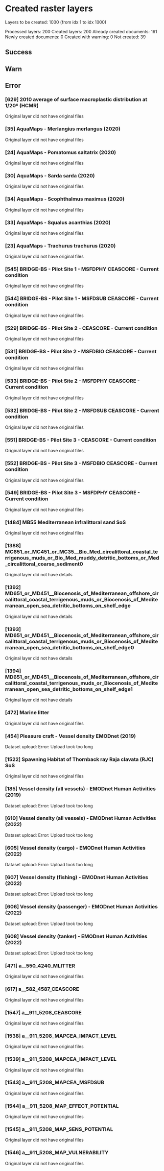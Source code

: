 # Created raster layers

Layers to be created: 1000 (from idx 1 to idx 1000)

Processed layers: 200
Created layers: 200
Already created documents: 161
Newly created documents: 0
Created with warning: 0
Not created: 39

## Success


## Warn

## Error

### [629] 2010 average of surface macroplastic distribution at 1/20º (HCMR)

Original layer did not have original files

### [35] AquaMaps - Merlangius merlangus (2020)

Original layer did not have original files

### [24] AquaMaps - Pomatomus saltatrix (2020)

Original layer did not have original files

### [30] AquaMaps - Sarda sarda (2020)

Original layer did not have original files

### [34] AquaMaps - Scophthalmus maximus (2020)

Original layer did not have original files

### [33] AquaMaps - Squalus acanthias (2020)

Original layer did not have original files

### [23] AquaMaps - Trachurus trachurus (2020)

Original layer did not have original files

### [545] BRIDGE-BS - Pilot Site 1 - MSFDPHY CEASCORE - Current condition

Original layer did not have original files

### [544] BRIDGE-BS - Pilot Site 1 - MSFDSUB CEASCORE - Current condition

Original layer did not have original files

### [529] BRIDGE-BS - Pilot Site 2 - CEASCORE - Current condition

Original layer did not have original files

### [531] BRIDGE-BS - Pilot Site 2 - MSFDBIO CEASCORE - Current condition

Original layer did not have original files

### [533] BRIDGE-BS - Pilot Site 2 - MSFDPHY CEASCORE - Current condition

Original layer did not have original files

### [532] BRIDGE-BS - Pilot Site 2 - MSFDSUB CEASCORE - Current condition

Original layer did not have original files

### [551] BRIDGE-BS - Pilot Site 3 - CEASCORE - Current condition

Original layer did not have original files

### [552] BRIDGE-BS - Pilot Site 3 - MSFDBIO CEASCORE - Current condition

Original layer did not have original files

### [549] BRIDGE-BS - Pilot Site 3 - MSFDPHY CEASCORE - Current condition

Original layer did not have original files

### [1484] MB55 Mediterranean infralittoral sand SoS

Original layer did not have original files

### [1388] MC651_or_MC451_or_MC35__Bio_Med_circalittoral_coastal_terrigenous_muds_or_Bio_Med_muddy_detritic_bottoms_or_Med_circalittoral_coarse_sediment0

Original layer did not have details

### [1392] MD651_or_MD451__Biocenosis_of_Mediterranean_offshore_circalittoral_coastal_terrigenous_muds_or_Biocenosis_of_Mediterranean_open_sea_detritic_bottoms_on_shelf_edge

Original layer did not have details

### [1393] MD651_or_MD451__Biocenosis_of_Mediterranean_offshore_circalittoral_coastal_terrigenous_muds_or_Biocenosis_of_Mediterranean_open_sea_detritic_bottoms_on_shelf_edge0

Original layer did not have details

### [1394] MD651_or_MD451__Biocenosis_of_Mediterranean_offshore_circalittoral_coastal_terrigenous_muds_or_Biocenosis_of_Mediterranean_open_sea_detritic_bottoms_on_shelf_edge1

Original layer did not have details

### [472] Marine litter

Original layer did not have original files

### [454] Pleasure craft - Vessel density EMODnet (2019)

Dataset upload: Error: Upload took too long

### [1522] Spawning Habitat of Thornback ray Raja clavata (RJC) SoS

Original layer did not have original files

### [185] Vessel density (all vessels)  - EMODnet Human Activities (2019)

Dataset upload: Error: Upload took too long

### [610] Vessel density (all vessels) - EMODnet Human Activities (2022)

Dataset upload: Error: Upload took too long

### [605] Vessel density (cargo) - EMODnet Human Activities (2022)

Dataset upload: Error: Upload took too long

### [607] Vessel density (fishing) - EMODnet Human Activities (2022)

Dataset upload: Error: Upload took too long

### [606] Vessel density (passenger)  - EMODnet Human Activities (2022)

Dataset upload: Error: Upload took too long

### [608] Vessel density (tanker) - EMODnet Human Activities (2022)

Dataset upload: Error: Upload took too long

### [471] a__550_4240_MLITTER

Original layer did not have original files

### [617] a__582_4587_CEASCORE

Original layer did not have original files

### [1547] a__911_5208_CEASCORE

Original layer did not have original files

### [1538] a__911_5208_MAPCEA_IMPACT_LEVEL

Original layer did not have original files

### [1539] a__911_5208_MAPCEA_IMPACT_LEVEL

Original layer did not have original files

### [1543] a__911_5208_MAPCEA_MSFDSUB

Original layer did not have original files

### [1544] a__911_5208_MAP_EFFECT_POTENTIAL

Original layer did not have original files

### [1545] a__911_5208_MAP_SENS_POTENTIAL

Original layer did not have original files

### [1546] a__911_5208_MAP_VULNERABILITY

Original layer did not have original files
